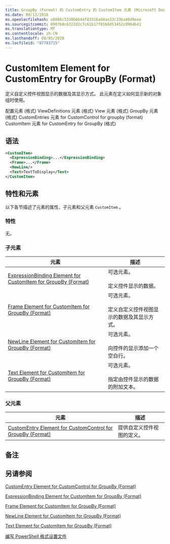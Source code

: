 ```yaml
---
title: GroupBy (Format) 的 CustomEntry 的 CustomItem 元素 |Microsoft Docs
ms.date: 09/13/2016
ms.openlocfilehash: e8086c5330b6644f83316ad4ae33c33ba40d9eee
ms.sourcegitcommit: 0907b8c6322d2c7c61b17f8168d53452c8964b41
ms.translationtype: MT
ms.contentlocale: zh-CN
ms.lasthandoff: 08/05/2020
ms.locfileid: "87783715"
---
```

# <a name="customitem-element-for-customentry-for-groupby-format"></a>CustomItem Element for CustomEntry for GroupBy (Format)

定义自定义控件视图显示的数据及其显示方式。 此元素在定义如何显示新的对象组时使用。

配置元素 (格式) ViewDefinitions 元素 (格式) View 元素 (格式) GroupBy 元素 (格式) CustomEntries 元素 for CustomControl for groupby (format) CustomItem 元素 for CustomEntry for GroupBy (格式) 

## <a name="syntax"></a>语法

```xml
<CustomItem>
  <ExpressionBinding>...</ExpressionBinding>
  <Frame>...</Frame>
  <NewLine/>
  <Text>TextToDisplay</Text>
</CustomItem>
```

## <a name="attributes-and-elements"></a>特性和元素

以下各节描述了元素的属性、子元素和父元素 `CustomItem` 。

### <a name="attributes"></a>特性

无。

### <a name="child-elements"></a>子元素

|元素|描述|
|-------------|-----------------|
|[ExpressionBinding Element for CustomItem for GroupBy (Format)](./expressionbinding-element-for-customitem-for-groupby-format.md)|可选元素。<br /><br /> 定义控件显示的数据。|
|[Frame Element for CustomItem for GroupBy (Format)](./frame-element-for-customitem-for-groupby-format.md)|可选元素。<br /><br /> 定义自定义控件视图显示的数据及其显示方式。|
|[NewLine Element for CustomItem for GroupBy (Format)](./newline-element-for-customitem-for-groupby-format.md)|可选元素。<br /><br /> 向控件的显示添加一个空白行。|
|[Text Element for CustomItem for GroupBy (Format)](./text-element-for-customitem-for-groupby-format.md)|可选元素。<br /><br /> 指定由控件显示的数据的附加文本。|

### <a name="parent-elements"></a>父元素

|元素|描述|
|-------------|-----------------|
|[CustomEntry Element for CustomControl for GroupBy (Format)](./customentry-element-for-customcontrol-for-groupby-format.md)|提供自定义控件视图的定义。|

## <a name="remarks"></a>备注

## <a name="see-also"></a>另请参阅

[CustomEntry Element for CustomControl for GroupBy (Format)](./customentry-element-for-customcontrol-for-groupby-format.md)

[ExpressionBinding Element for CustomItem for GroupBy (Format)](./expressionbinding-element-for-customitem-for-groupby-format.md)

[Frame Element for CustomItem for GroupBy (Format)](./frame-element-for-customitem-for-groupby-format.md)

[NewLine Element for CustomItem for GroupBy (Format)](./newline-element-for-customitem-for-groupby-format.md)

[Text Element for CustomItem for GroupBy (Format)](./text-element-for-customitem-for-groupby-format.md)

[编写 PowerShell 格式设置文件](./writing-a-powershell-formatting-file.md)
